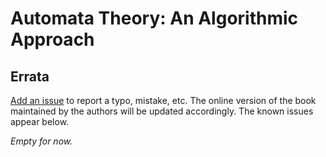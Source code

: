 # Automata Theory: An Algorithmic Approach

## Errata

[Add an issue](https://github.com/blondimi/automata/issues) to report a typo, mistake, etc. The online version of the book maintained by the authors will be updated
accordingly. The known issues appear below.

_Empty for now._
